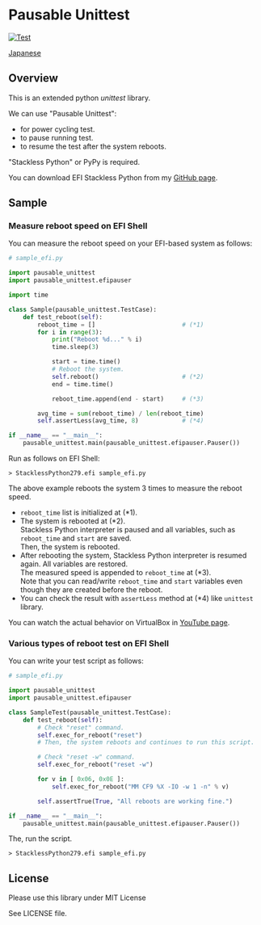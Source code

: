 
# Pausable Unittest

[![Test](https://github.com/masamitsu-murase/pausable_unittest/workflows/Test%20and%20Release/badge.svg)](https://github.com/masamitsu-murase/pausable_unittest/actions?query=workflow%3A%22Test+and+Release%22)

[Japanese](https://github.com/masamitsu-murase/pausable_unittest/blob/master/README.ja.md)

## Overview

This is an extended python *unittest* library.

We can use "Pausable Unittest":  

* for power cycling test.
* to pause running test.
* to resume the test after the system reboots.

"Stackless Python" or PyPy is required.

You can download EFI Stackless Python from my [GitHub page](https://github.com/masamitsu-murase/edk2_for_mruby/blob/stackless_python279_release/StacklessPython279.efi?raw=true).

## Sample

### Measure reboot speed on EFI Shell

You can measure the reboot speed on your EFI-based system as follows:

```python
# sample_efi.py

import pausable_unittest
import pausable_unittest.efipauser

import time

class Sample(pausable_unittest.TestCase):
    def test_reboot(self):
        reboot_time = []                        # (*1)
        for i in range(3):
            print("Reboot %d..." % i)
            time.sleep(3)

            start = time.time()
            # Reboot the system.
            self.reboot()                       # (*2)
            end = time.time()

            reboot_time.append(end - start)     # (*3)

        avg_time = sum(reboot_time) / len(reboot_time)
        self.assertLess(avg_time, 8)            # (*4)

if __name__ == "__main__":
    pausable_unittest.main(pausable_unittest.efipauser.Pauser())
```

Run as follows on EFI Shell:

```shell
> StacklessPython279.efi sample_efi.py
```


The above example reboots the system 3 times to measure the reboot speed.

* `reboot_time` list is initialized at (\*1).
* The system is rebooted at (\*2).  
  Stackless Python interpreter is paused and all variables, such as `reboot_time` and `start` are saved.  
  Then, the system is rebooted.
* After rebooting the system, Stackless Python interpreter is resumed again. All variables are restored.  
  The measured speed is appended to `reboot_time` at (\*3).  
  Note that you can read/write `reboot_time` and `start` variables even though they are created before the reboot.
* You can check the result with `assertLess` method at (\*4) like `unittest` library.

You can watch the actual behavior on VirtualBox in [YouTube page](https://youtu.be/gb7-UKnkjrM).

### Various types of reboot test on EFI Shell

You can write your test script as follows:

```python
# sample_efi.py

import pausable_unittest
import pausable_unittest.efipauser

class SampleTest(pausable_unittest.TestCase):
    def test_reboot(self):
        # Check "reset" command.
        self.exec_for_reboot("reset")
        # Then, the system reboots and continues to run this script.

        # Check "reset -w" command.
        self.exec_for_reboot("reset -w")

        for v in [ 0x06, 0x0E ]:
            self.exec_for_reboot("MM CF9 %X -IO -w 1 -n" % v)

        self.assertTrue(True, "All reboots are working fine.")

if __name__ == "__main__":
    pausable_unittest.main(pausable_unittest.efipauser.Pauser())
```

The, run the script.

```shell
> StacklessPython279.efi sample_efi.py
```

## License

Please use this library under MIT License

See LICENSE file.
